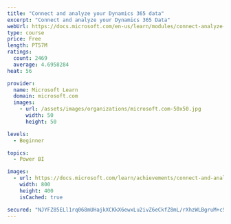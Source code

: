 ```yaml
---
title: "Connect and analyze your Dynamics 365 data​"
excerpt: "Connect and analyze your Dynamics 365 Data​"
webUrl: https://docs.microsoft.com/en-us/learn/modules/connect-analyze-dynamics-365-data/
type: course
price: Free
length: PT57M
ratings:
  count: 2469
  average: 4.6958284
heat: 56

provider:
  name: Microsoft Learn
  domain: microsoft.com
  images:
    - url: /assets/images/organizations/microsoft.com-50x50.jpg
      width: 50
      height: 50

levels:
  - Beginner

topics:
  - Power BI

images:
  - url: https://docs.microsoft.com/learn/achievements/connect-and-analyze-your-microsoft-dynamics-365-data-social.png
    width: 800
    height: 400
    isCached: true

secured: "NJYFZ85ELl1rq068mUHajkXCKkX6ewxLu2ivZ6eCkfZ8mL/rXhzWLBgruM+cSdEdM288zP7ioA5AHMkXrQTBHIebPKvEofT1f3iIoPvNZLmilRZEPGlY9nDloZzAmU/Wd8kK/laznr3PHYT1qiYOzm2LclCZVlmROqzXf+K3To9cywFrb5ytNfdJg1LCuriiQWK/Thav8RoVNJCJ+TqBNJdU/KUTtHtBeIFZVaBM/+YFBlNvwg3I+8cOEGZexpg3RQ3OjJKoV8Cb3KxGr0acRvHg/EooHhj8+g9BEZQ4vlZ3BrynsTVm8Aj24pSoMjwpVY6cBY2h2HCK0mxF0gRPXToCMsYL0jRg7E7AuWL95X4bCFV0uFL89NS4sEZjNbLTSc+nEHOmXce6m8LIBEXej1VZ7u93kGfcLgz0BZGYZEw=;cUDpqqHJS2tDNfBphmXaqA=="
---
```


